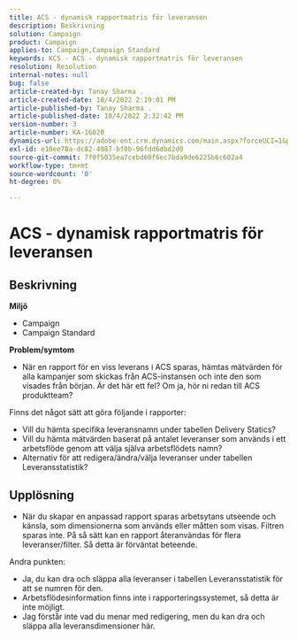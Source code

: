 ```yaml
---
title: ACS - dynamisk rapportmatris för leveransen
description: Beskrivning
solution: Campaign
product: Campaign
applies-to: Campaign,Campaign Standard
keywords: KCS - ACS - dynamisk rapportmatris för leveransen
resolution: Resolution
internal-notes: null
bug: false
article-created-by: Tanay Sharma .
article-created-date: 10/4/2022 2:19:01 PM
article-published-by: Tanay Sharma .
article-published-date: 10/4/2022 2:32:42 PM
version-number: 3
article-number: KA-16020
dynamics-url: https://adobe-ent.crm.dynamics.com/main.aspx?forceUCI=1&pagetype=entityrecord&etn=knowledgearticle&id=4296257c-ef43-ed11-bba2-0022480868ff
exl-id: e10ee78a-dc82-4987-bf0b-96fdd6dbd2d0
source-git-commit: 7f0f5035ea7cebd60f6ec7bda9de6225b6c602a4
workflow-type: tm+mt
source-wordcount: '0'
ht-degree: 0%

---
```


# ACS - dynamisk rapportmatris för leveransen

## Beskrivning

<b>Miljö</b>
- Campaign
- Campaign Standard




<b>Problem/symtom</b>

- När en rapport för en viss leverans i ACS sparas, hämtas mätvärden för alla kampanjer som skickas från ACS-instansen och inte den som visades från början. Är det här ett fel? Om ja, hör ni redan till ACS produktteam?


Finns det något sätt att göra följande i rapporter:

- Vill du hämta specifika leveransnamn under tabellen Delivery Statics?
- Vill du hämta mätvärden baserat på antalet leveranser som används i ett arbetsflöde genom att välja själva arbetsflödets namn?
- Alternativ för att redigera/ändra/välja leveranser under tabellen Leveransstatistik?





## Upplösning


- När du skapar en anpassad rapport sparas arbetsytans utseende och känsla, som dimensionerna som används eller måtten som visas. Filtren sparas inte. På så sätt kan en rapport återanvändas för flera leveranser/filter. Så detta är förväntat beteende.


Andra punkten:



- Ja, du kan dra och släppa alla leveranser i tabellen Leveransstatistik för att se numren för den.
- Arbetsflödesinformation finns inte i rapporteringssystemet, så detta är inte möjligt.
- Jag förstår inte vad du menar med redigering, men du kan dra och släppa alla leveransdimensioner här.
